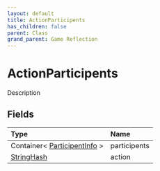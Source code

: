 ```yaml
---
layout: default
title: ActionParticipents
has_children: false
parent: Class
grand_parent: Game Reflection
---
```

# ActionParticipents
Description 

## Fields

| Type | Name |
|:----------|:--------------|
| Container< [ParticipentInfo](/riftbreaker-wiki/docs/game-reflection/classes/participent_info/) > | participents |
| [StringHash](/riftbreaker-wiki/docs/game-reflection/classes/string_hash/) | action |

